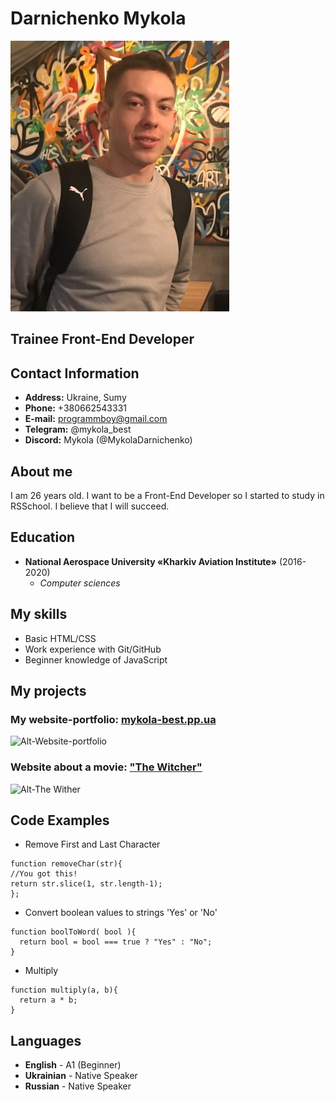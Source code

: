 # Darnichenko Mykola

![Alt-My photo](images/cv-photo.jpeg)

## Trainee Front-End Developer

## Contact Information

- **Address:** Ukraine, Sumy
- **Phone:** +380662543331
- **E-mail:** programmboy@gmail.com
- **Telegram:** @mykola_best
- **Discord:** Mykola (@MykolaDarnichenko)

## About me

I am 26 years old. I want to be a Front-End Developer so I started to study in RSSchool. I believe that I will succeed.

## Education

- **National Aerospace University «Kharkiv Aviation Institute»** (2016-2020)
  - _Computer sciences_

## My skills

- Basic HTML/CSS
- Work experience with Git/GitHub
- Beginner knowledge of JavaScript

## My projects

### My website-portfolio: [mykola-best.pp.ua](http://mykola-best.pp.ua/ "My website-portfolio")

![Alt-Website-portfolio](https://i.ibb.co/tzBc78Y/Website-Portfolio.jpg)

### Website about a movie: ["The Witcher"](https://mykoladarnichenko.github.io/the_witcher/ "Website about 'The Witcher'")

![Alt-The Wither](https://i.ibb.co/ChXgMZ8/The-Witcher.jpg)

## Code Examples

- Remove First and Last Character

```
function removeChar(str){
//You got this!
return str.slice(1, str.length-1);
};
```

- Convert boolean values to strings 'Yes' or 'No'

```
function boolToWord( bool ){
  return bool = bool === true ? "Yes" : "No";
}
```

- Multiply

```
function multiply(a, b){
  return a * b;
}
```

## Languages

- **English** - A1 (Beginner)
- **Ukrainian** - Native Speaker
- **Russian** - Native Speaker
